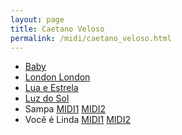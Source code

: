 ```yaml
---
layout: page
title: Caetano Veloso
permalink: /midi/caetano_veloso.html
---
```


* [Baby](http://srv.victor3d.com.br/midi/baby.mid)
* [London London](http://srv.victor3d.com.br/midi/london.mid)
* [Lua e Estrela](http://srv.victor3d.com.br/midi/lua_e_estrela.mid)
* [Luz do Sol](http://srv.victor3d.com.br/midi/Luzdosol.mid)
* Sampa [MIDI1](http://srv.victor3d.com.br/midi/sampa.mid) [MIDI2](http://srv.victor3d.com.br/midi/sampa2.mid)
* Você é Linda [MIDI1](http://srv.victor3d.com.br/midi/linda.mid) [MIDI2](http://srv.victor3d.com.br/midi/voce_e_linda2.mid)